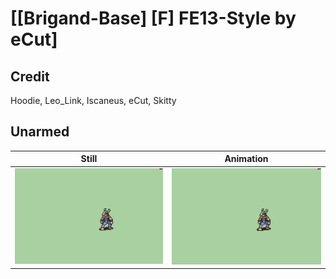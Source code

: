 # [\[Brigand-Base\] \[F\] FE13-Style by eCut]

## Credit

Hoodie, Leo_Link, Iscaneus, eCut, Skitty
	
## Unarmed

| Still | Animation |
| :---: | :-------: |
| ![Unarmed still](./Unarmed_000.png) | ![Unarmed animation](./Unarmed.gif) |
